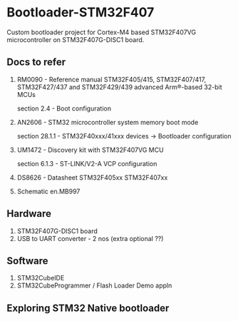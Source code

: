 # Bootloader-STM32F407
Custom bootloader project for Cortex-M4 based STM32F407VG microcontroller on STM32F407G-DISC1 board.

## Docs to refer
1. RM0090 - Reference manual STM32F405/415, STM32F407/417, STM32F427/437 and STM32F429/439 advanced Arm®-based 32-bit MCUs

   section 2.4 - Boot configuration
2. AN2606 - STM32 microcontroller system memory boot mode
   
   section 28.1.1 - STM32F40xxx/41xxx devices -> Bootloader configuration
4. UM1472 - Discovery kit with STM32F407VG MCU
   
   section 6.1.3 - ST-LINK/V2-A VCP configuration
6. DS8626 - Datasheet STM32F405xx STM32F407xx
7. Schematic en.MB997   


## Hardware
1. STM32F407G-DISC1 board
2. USB to UART converter - 2 nos (extra optional ??)

## Software
1. STM32CubeIDE
2. STM32CubeProgrammer / Flash Loader Demo appln

## Exploring STM32 Native bootloader
